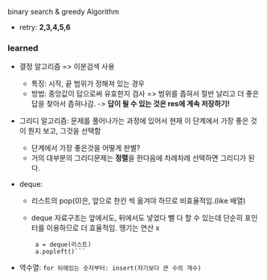 binary search & greedy Algorithm

* retry: **2,3,4,5,6**

### learned
*    결정 알고리즘 => 이분검색 사용
      *    특징: 시작, 끝 범위가 정해져 있는 경우
      * 방법: 중앙값이 답으로써 유효한지 검사 => 범위를 좁혀서 절반 날리고 더 좋은 답을 찾아서 좁혀나감. 
      -> **답이 될 수 있는 것은 res에 계속 저장하기!**
      
* 그리디 알고리즘: 문제를 풀어나가는 과정에 있어서 현재 이 단계에서 가장 좋은 것이 뭔지 보고, 그것을 선택함
     - 단계에서 가장 좋은것을 어떻게 판별?
     - 거의 대부분의 그리디문제는 **정렬**을 한다음에 차례차례 선택하면 그리디가 된다.
     
* deque:
     - 리스트의 pop(0)은, 앞으로 한칸 씩 옮겨야 하므로 비효율적임.(like 배열)
    - deque 자료구조는 앞에서도, 뒤에서도 넣었다 뺄 다 할 수 있는데 단순히 포인터를 이용하므로 더 효율적임. 땡기는 연산 x

         ``` from collections import deque
          a = deque(리스트)
          a.popleft()```
* 역수열:
         ``` for 뒤에있는 숫자부터:
               insert(자기보다 큰 수의 개수) ```
